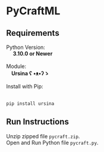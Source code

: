 # PyCraftML
## Requirements  
Python Version:  
&emsp; **3.10.0 or Newer**  
<br/>
Module:  
&emsp;**Ursina ʕ •ᴥ•ʔゝ**  
<br/>
Install with Pip:  
&emsp;
```  
pip install ursina  
```  
## Run Instructions  
Unzip zipped file ```pycraft.zip```.  
Open and Run Python file ```pycraft.py```.  
